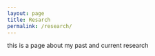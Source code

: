 ```yaml
---
layout: page
title: Resarch
permalink: /research/
---
```


this is a page about my past and current research 
